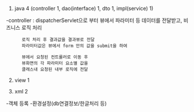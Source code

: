 


1) java 4 (controller 1, dao(interface) 1, dto 1, impl(service) 1)

-controller : dispatcherServlet으로 부터 뷰에서
	      파라미터 등 데이터를 전달받고, 비즈니스 로직 처리

	      로직 처리 후 결과값을 결과뷰로 전달
	      파라미터값은 뷰에서 form 안의 값을 submit을 하여 

	      뷰에서 요청된 컨트롤러로 이동 후 
	      뷰화면의 각 파라미터 요소별 값을 
	      클래스내 요청된 내부 로직에 전달

2) view 1



3) xml 2

-객체 등록
-환경설정(db연결정보/한글처리 등)
